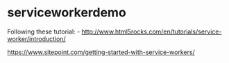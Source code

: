 # serviceworkerdemo

Following these tutorial: -
http://www.html5rocks.com/en/tutorials/service-worker/introduction/

https://www.sitepoint.com/getting-started-with-service-workers/
